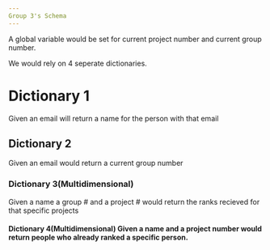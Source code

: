 ```yaml
---
Group 3's Schema
---
```

A global variable would be set for current project number and current group number.

We would rely on 4 seperate dictionaries. 

<h1>Dictionary 1</h1>
Given an email will return a name for the person with that email
<h2>Dictionary 2</h2>
Given an email would return a current group number 
<h3>Dictionary 3(Multidimensional)</h3>
Given a name a group # and a project # would return the ranks recieved for that specific projects
<h4>Dictionary 4(Multidimensional)</<h4>
Given a name and a project number would return people who already ranked a specific person. 
